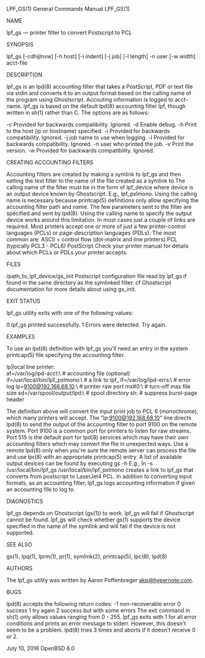 LPF_GS(1) General Commands Manual LPF_GS(1)

NAME

lpf_gs — printer filter to convert Postscript to PCL

SYNOPSIS

lpf_gs [-cdhijlnvw] [-h host] [-i indent] [-j job] [-l length] -n user [-w 
       width] acct-file

DESCRIPTION

lpf_gs is an lpd(8) accounting filter that takes a PostScript, PDF or text file
via stdin and converts it to an output format based on the calling name of the
program using Ghostscript. Accouting information is logged to acct-name.
lpf_gs is based on the default lpd(8) accounting filter lpf, though written in 
sh(1) rather than C.
The options are as follows:

-c
    Provided for backwards compatibility. Ignored.
-d
    Enable debug.
-h
    Print to the host (ip or hostname) specified.
-i
    Provided for backwards compatibility. Ignored.
-j
    job name to use when logging.
-l
    Provided for backwards compatibility. Ignored.
-n
    user who printed the job.
-v
    Print the version.
-w
    Provided for backwards compatibility. Ignored.

CREATING ACCOUNTING FILTERS

Accounting filters are created by making a symlink to lpf_gs and then setting
the text filter to the name of the file created as a symlink to
The calling name of the filter must be in the form of lpf_device where device
is an output device known by Ghostscript. E.g., lpf_pxlmono.
Using the calling name is necessary because printcap(5) definitions only allow
specifying the accounting filter path and name. The few parameters sent to the
filter are specified and sent by lpd(8). Using the calling name to specify the
output device works around this limitation.
In most cases just a couple of links are required. Most printers accept one or
more of just a few printer-control languages (PCLs) or page-description
languages (PDLs).
The most common are:
ASCII + control flow (dot-matrix and line printers)
PCL (typically PCL3 - PCL6)
PostScript
Check your printer manual for details about which PCLs or PDLs your printer
accepts.

FILES

/path_to_lpf_device/gs_init
    Postscript configuration file read by lpf_gs if found in the same directory
    as the symlinked filter.
    cf Ghostscript documentation for more details about using gs_init.

EXIT STATUS

lpf_gs utility exits with one of the following values:

0
    lpf_gs printed successfully.
1
    Errors were detected. Try again.

EXAMPLES

To use an lpd(8) definition with lpf_gs you'll need an entry in the system 
printcap(5) file specifying the accounting filter.

  lp|local line printer:\
        af=/var/log/lpd-acct:\          # accounting file (optional)
        if=/usr/local/bin/lpf_pxlmono:\ # a link to lpf_<device>
        lf=/var/log/lpd-errs:\          # error log
        lp=9100@192.168.68.10:\         # printer raw port
        mx#0:\                          # turn-off max file size
        sd=/var/spool/output/lpd:\      # spool directory
        sh:                             # suppress burst-page header

The definition above will convert the input print job to PCL 6 (monochrome),
which many printers will accept.
The "lp:9100@192.168.68.10" line directs lpd(8) to send the output of the
accounting filter to port 9100 on the remote system.
Port 9100 is a common port for printers to listen for raw streams. Port 515 is
the default port for lpd(8) services which may have their own accounting
filters which may convert the file in unexpected ways.
Use a remote lpd(8) only when you're sure the remote server can process the
file and use lpr(8) with an appropriate printcap(5) entry.
A list of available output devices can be found by executing gs -h
E.g.,
ln -s /usr/local/bin/lpf_gs /usr/local/bin/lpf_pxlmono
creates a link to lpf_gs that converts from postscript to LaserJet4 PCL.
In addition to converting input formats, as an accounting filter, lpf_gs logs
accounting information if given an accounting file to log to.

DIAGNOSTICS

lpf_gs depends on Ghostscript (gs(1)) to work. lpf_gs will fail if Ghostscript
cannot be found.
lpf_gs will check whether gs(1) supports the device specified in the name of
the symlink and will fail if the device is not supported.

SEE ALSO

gs(1), lpq(1), lprm(1), pr(1), symlink(2), printcap(5), lpc(8), lpd(8)

AUTHORS

The lpf_gs utility was written by Aaron Poffenbreger <akp@hypernote.com>.

BUGS

lpd(8) accepts the following return codes:
-1 non-recoverable error
0 success
1 try again
2 success but with some errors
The exit command in sh(1) only allows values ranging from 0 - 255. lpf_gs exits
with 1 for all error conditions and prints an error message to stderr. However,
this doesn't seem to be a problem. lpd(8) tries 3 times and aborts if it
doesn't receive 0 or 2.

July 10, 2016  OpenBSD 6.0

